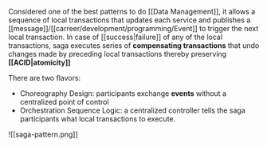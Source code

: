 Considered one of the best patterns to do [[Data Management]], it allows a sequence of local transactions that updates each service and publishes a [[message]]/[[carreer/development/programming/Event]] to trigger the next local transaction. In case of [[success|failure]] of any of the local transactions, saga executes series of **compensating transactions** that undo changes made by preceding local transactions thereby preserving **[[ACID|atomicity]]**

There are two flavors:

- Choreography Design: participants exchange **events** without a centralized point of control
- Orchestration Sequence Logic: a centralized controller tells the saga participants what local transactions to execute.

![[saga-pattern.png]]
